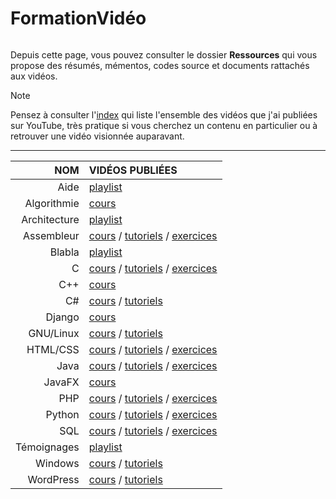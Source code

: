 # FormationVidéo

<p align="center"><img src="https://formation-video.org/public/img/logo.png" alt=""></p>

Depuis cette page, vous pouvez consulter le dossier **Ressources** qui vous propose des résumés, mémentos, codes source et documents rattachés aux vidéos.

> [!NOTE]
> Pensez à consulter l'[index](https://github.com/jasonchampagne/FormationVideo/blob/master/Index.md) qui liste l'ensemble des vidéos que j'ai publiées sur YouTube, très pratique si vous cherchez un contenu en particulier ou à retrouver une vidéo visionnée auparavant.

---

|NOM|VIDÉOS PUBLIÉES|
|--:|:--|
|Aide|[playlist](https://www.youtube.com/playlist?list=PLrSOXFDHBtfEwFMZ1YIXgUqOFODGyo7tB)|
|Algorithmie|[cours](https://www.youtube.com/playlist?list=PLrSOXFDHBtfE0AkOm795c2qpLQJNiEBbZ)|
|Architecture|[playlist](https://www.youtube.com/playlist?list=PLrSOXFDHBtfFrlG51dj8p_zCV994yWahY)|
|Assembleur|[cours](https://www.youtube.com/playlist?list=PLrSOXFDHBtfEs7PCC6r44iXiX5gMlbjcR) / [tutoriels](https://www.youtube.com/playlist?list=PLrSOXFDHBtfE8fM7h9N60hU7TYfGumA_7) / [exercices](https://www.youtube.com/playlist?list=PLrSOXFDHBtfGU-qQVx2Wtrz1fKgeUqout)|
|Blabla|[playlist](https://www.youtube.com/playlist?list=PLrSOXFDHBtfEyv4H_Mz-LJ6UMM8To3Ufy)|
|C|[cours](https://www.youtube.com/playlist?list=PLrSOXFDHBtfEh6PCE39HERGgbbaIHhy4j) / [tutoriels](https://www.youtube.com/playlist?list=PLrSOXFDHBtfECGo-do0Xf6o3fjc8Rta5N) / [exercices](https://www.youtube.com/playlist?list=PLrSOXFDHBtfF6lXQpJ4hBha76DsQufiEQ)|
|C++|[cours](https://www.youtube.com/playlist?list=PLrSOXFDHBtfFKOzlm5iCBeXDTLxXdmxpx)|
|C#|[cours](https://www.youtube.com/playlist?list=PLrSOXFDHBtfGBHAMEg9Om9nF_7R7h5mO7) / [tutoriels](https://www.youtube.com/playlist?list=PLrSOXFDHBtfFkVDbvfAYgIs4S936sq652)|
|Django|[cours](https://www.youtube.com/playlist?list=PLrSOXFDHBtfED_VFTa6labxAOPh29RYiO)|
|GNU/Linux|[cours](https://www.youtube.com/playlist?list=PLrSOXFDHBtfHKxuz6NySItyf4iSEcTw97) / [tutoriels](https://www.youtube.com/playlist?list=PLrSOXFDHBtfFqy8rly2PTIhzKHVOOucPo)|
|HTML/CSS|[cours](https://www.youtube.com/playlist?list=PLrSOXFDHBtfE5tpw0bjMevWxMWXotiSdO) / [tutoriels](https://www.youtube.com/playlist?list=PLrSOXFDHBtfG1_4HrfPttdwF8aLpgdsRL) / [exercices](https://www.youtube.com/playlist?list=PLrSOXFDHBtfHEFVqv0pjGkPHv6PhWZQBb)|
|Java|[cours](https://www.youtube.com/playlist?list=PLrSOXFDHBtfHkq8dd3BbSaopVgRSYtgPv) / [tutoriels](https://www.youtube.com/playlist?list=PLrSOXFDHBtfHpuMXidDB-c1sFVcdJ7BFZ) / [exercices](https://www.youtube.com/playlist?list=PLrSOXFDHBtfGfwasBSNmhx0egKfahfvIq)|
|JavaFX|[cours](https://www.youtube.com/playlist?list=PLrSOXFDHBtfGPyx7UHfsJtrdnpa_ix0ah)|
|PHP|[cours](https://www.youtube.com/playlist?list=PLrSOXFDHBtfFuZttC17M-jNpKnzUL5Adc) / [tutoriels](https://www.youtube.com/playlist?list=PLrSOXFDHBtfEgg_cDMFLWj3hmdG9_2MR2) / [exercices](https://www.youtube.com/playlist?list=PLrSOXFDHBtfGrcaFuQwVlcxUItjgl1cbj)|
|Python|[cours](https://www.youtube.com/playlist?list=PLrSOXFDHBtfHg8fWBd7sKPxEmahwyVBkC) / [tutoriels](https://www.youtube.com/playlist?list=PLrSOXFDHBtfFMB2Qeuej6efzZRvjRdXo8) / [exercices](https://www.youtube.com/playlist?list=PLrSOXFDHBtfEiSgOG1FM4oq-yS24iV4s1)|
|SQL|[cours](https://www.youtube.com/playlist?list=PLrSOXFDHBtfGl66sXijiN8SU9YJaM_EQg) / [tutoriels](https://www.youtube.com/playlist?list=PLrSOXFDHBtfHxLnX_BvHrcKkLh8sBRcHe) / [exercices](https://www.youtube.com/playlist?list=PLrSOXFDHBtfGfbglN3LQ6RmgCOd4eR4ZD)|
|Témoignages|[playlist](https://www.youtube.com/playlist?list=PLrSOXFDHBtfFlEp6sKRrTAVzzuld7-TsC)|
|Windows|[cours](https://www.youtube.com/playlist?list=PLrSOXFDHBtfFl6k7dLGdm3vrqYufjpwBw) / [tutoriels](https://www.youtube.com/playlist?list=PLrSOXFDHBtfFrcRVrJ2ELX2_160l_CpQd)|
|WordPress|[cours](https://www.youtube.com/playlist?list=PLrSOXFDHBtfGZREbxMZqI-tf-1NaFCW3A) / [tutoriels](https://www.youtube.com/playlist?list=PLrSOXFDHBtfGmQHHN-36CiazjL6AJ3jna)|
